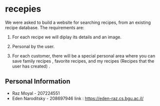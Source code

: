 
# recepies
We were asked to build a website for searching recipes, from an existing recipe database. The requirements are:
1. For each recipe we will diplay its details and an image. 

2. Personal by the user.

3. For each customer, there will be a special personal area where you can save family recipes , favorite recipes, and my recipes (Recipes that the user has created) .



## 	 Personal Information 
* Raz Moyal - 207224551
* Eden Naroditsky - 208697946
link : https://eden-raz.cs.bgu.ac.il/

